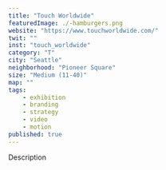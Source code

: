 ```yaml
---
title: "Touch Worldwide"
featuredImage: ./-hamburgers.png
website: "https://www.touchworldwide.com/"
twit: ""
inst: "touch_worldwide"
category: "T"
city: "Seattle"
neighborhood: "Pioneer Square"
size: "Medium (11-40)"
map: ""
tags:
    - exhibition
    - branding
    - strategy
    - video
    - motion
published: true
---
```


Description
